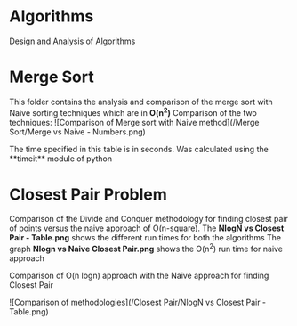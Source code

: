 # Algorithms
Design and Analysis of Algorithms

# Merge Sort
This folder contains the analysis and comparison of the merge sort with 
Naive sorting techniques which are in **O(n<sup>2</sup>)**
Comparison of the two techniques:
![Comparison of Merge sort with Naive method](/Merge Sort/Merge vs Naive - Numbers.png)
<p>The time specified in this table is in seconds. Was calculated using the **timeit** module of python


# Closest Pair Problem
Comparison of the Divide and Conquer methodology for finding closest pair of points
versus the naive approach of O(n-square).
The **NlogN vs Closest Pair - Table.png** shows the different run times for both the 
algorithms
The graph **Nlogn vs Naive Closest Pair.png** shows the O(n<sup>2</sup>) run time for 
naive approach
<p>Comparison of O(n logn) approach with the Naive approach for finding Closest Pair</p>
![Comparison of methodologies](/Closest Pair/NlogN vs Closest Pair - Table.png)

